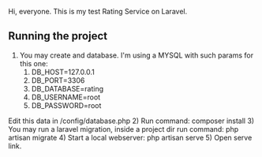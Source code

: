 Hi, everyone. This is my test Rating Service on Laravel.

## Running the project
1) You may create and database. I'm using a MYSQL with such params for this one:
    1) DB_HOST=127.0.0.1
    2) DB_PORT=3306
    3) DB_DATABASE=rating
    4) DB_USERNAME=root
    5) DB_PASSWORD=root

Edit this data in /config/database.php
2) Run command: composer install
3) You may run a laravel migration, inside a project dir run command: php artisan migrate
4) Start a local webserver: php artisan serve
5) Open serve link.
